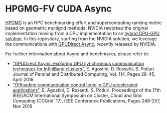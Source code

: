 # HPGMG-FV CUDA Async

[HPGMG](https://hpgmg.org) is an HPC benchmarking effort and supercomputing ranking metric based on geometric multigrid methods. NVIDIA reworked the original implementation moving from a CPU implementation to an [hybrid CPU-GPU solution](https://bitbucket.org/nsakharnykh/hpgmg-cuda).
In this repository, starting from the NVIDIA solution, we leverage the communications with [GPUDirect Async](https://github.com/gpudirect/libgdsync), recently released by NVIDIA.

For further information about Async and benchmarks, please refer to:

 - ["GPUDirect Async: exploring GPU synchronous communication techniques for InfiniBand clusters"](https://www.sciencedirect.com/science/article/pii/S0743731517303386), E. Agostini, D. Rossetti, S. Potluri. Journal of Parallel and Distributed Computing, Vol. 114, Pages 28-45, April 2018
 - ["Offloading communication control logic in GPU accelerated applications"](http://ieeexplore.ieee.org/document/7973709), E. Agostini, D. Rossetti, S. Potluri. Proceedings of the 17th IEEE/ACM International Symposium on Cluster, Cloud and Grid Computing (CCGrid’ 17), IEEE Conference Publications, Pages 248-257, Nov 2016
 